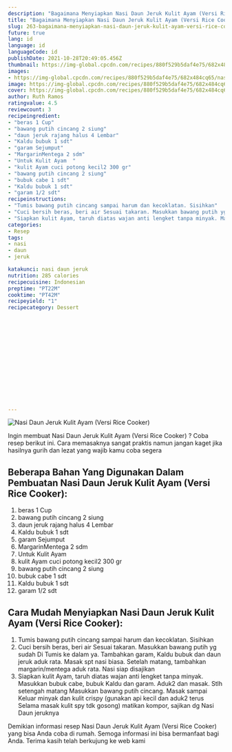 ```yaml
---
description: "Bagaimana Menyiapkan Nasi Daun Jeruk Kulit Ayam (Versi Rice Cooker) Anti Gagal"
title: "Bagaimana Menyiapkan Nasi Daun Jeruk Kulit Ayam (Versi Rice Cooker) Anti Gagal"
slug: 263-bagaimana-menyiapkan-nasi-daun-jeruk-kulit-ayam-versi-rice-cooker-anti-gagal
future: true
lang: id
language: id
languageCode: id
publishDate: 2021-10-28T20:49:05.456Z 
thumbnail: https://img-global.cpcdn.com/recipes/880f529b5daf4e75/682x484cq65/nasi-daun-jeruk-kulit-ayam-versi-rice-cooker-foto-resep-utama.webp
images:
- https://img-global.cpcdn.com/recipes/880f529b5daf4e75/682x484cq65/nasi-daun-jeruk-kulit-ayam-versi-rice-cooker-foto-resep-utama.webp
image: https://img-global.cpcdn.com/recipes/880f529b5daf4e75/682x484cq65/nasi-daun-jeruk-kulit-ayam-versi-rice-cooker-foto-resep-utama.webp
cover: https://img-global.cpcdn.com/recipes/880f529b5daf4e75/682x484cq65/nasi-daun-jeruk-kulit-ayam-versi-rice-cooker-foto-resep-utama.webp
author: Ruth Ramos
ratingvalue: 4.5
reviewcount: 3
recipeingredient:
- "beras 1 Cup"
- "bawang putih cincang 2 siung"
- "daun jeruk rajang halus 4 Lembar"
- "Kaldu bubuk 1 sdt"
- "garam Sejumput"
- "MargarinMentega 2 sdm"
- "Untuk Kulit Ayam  "
- "kulit Ayam cuci potong kecil2 300 gr"
- "bawang putih cincang 2 siung"
- "bubuk cabe 1 sdt"
- "Kaldu bubuk 1 sdt"
- "garam 1/2 sdt"
recipeinstructions:
- "Tumis bawang putih cincang sampai harum dan kecoklatan. Sisihkan"
- "Cuci bersih beras, beri air Sesuai takaran. Masukkan bawang putih yg sudah Di Tumis ke dalam ya. Tambahkan garam, Kaldu bubuk dan daun jeruk aduk rata. Masak spt nasi biasa. Setelah matang, tambahkan margarin/mentega aduk rata. Nasi siap disajikan"
- "Siapkan kulit Ayam, taruh diatas wajan anti lengket tanpa minyak. Masukkan bubuk cabe, bubuk Kaldu dan garam. Aduk2 dan masak. Stlh setengah matang Masukkan bawang putih cincang. Masak sampai Keluar minyak dan kulit crispy (gunakan api kecil dan aduk2 terus Selama masak kulit spy tdk gosong) matikan kompor, sajikan dg Nasi Daun jeruknya"
categories:
- Resep
tags:
- nasi
- daun
- jeruk

katakunci: nasi daun jeruk 
nutrition: 285 calories
recipecuisine: Indonesian
preptime: "PT22M"
cooktime: "PT42M"
recipeyield: "1"
recipecategory: Dessert


     
    
    
    
    
    
    
    
    
    
    
      
    
---
```



![Nasi Daun Jeruk Kulit Ayam (Versi Rice Cooker)](https://img-global.cpcdn.com/recipes/880f529b5daf4e75/682x484cq65/nasi-daun-jeruk-kulit-ayam-versi-rice-cooker-foto-resep-utama.webp)

Ingin membuat Nasi Daun Jeruk Kulit Ayam (Versi Rice Cooker) ? Coba resep berikut ini. Cara memasaknya sangat praktis namun jangan kaget jika hasilnya gurih dan lezat yang wajib kamu coba segera

<!--inarticleads1-->

## Beberapa Bahan Yang Digunakan Dalam Pembuatan Nasi Daun Jeruk Kulit Ayam (Versi Rice Cooker):

1. beras 1 Cup
1. bawang putih cincang 2 siung
1. daun jeruk rajang halus 4 Lembar
1. Kaldu bubuk 1 sdt
1. garam Sejumput
1. MargarinMentega 2 sdm
1. Untuk Kulit Ayam  
1. kulit Ayam cuci potong kecil2 300 gr
1. bawang putih cincang 2 siung
1. bubuk cabe 1 sdt
1. Kaldu bubuk 1 sdt
1. garam 1/2 sdt



<!--inarticleads2-->

## Cara Mudah Menyiapkan Nasi Daun Jeruk Kulit Ayam (Versi Rice Cooker):

1. Tumis bawang putih cincang sampai harum dan kecoklatan. Sisihkan
1. Cuci bersih beras, beri air Sesuai takaran. Masukkan bawang putih yg sudah Di Tumis ke dalam ya. Tambahkan garam, Kaldu bubuk dan daun jeruk aduk rata. Masak spt nasi biasa. Setelah matang, tambahkan margarin/mentega aduk rata. Nasi siap disajikan
1. Siapkan kulit Ayam, taruh diatas wajan anti lengket tanpa minyak. Masukkan bubuk cabe, bubuk Kaldu dan garam. Aduk2 dan masak. Stlh setengah matang Masukkan bawang putih cincang. Masak sampai Keluar minyak dan kulit crispy (gunakan api kecil dan aduk2 terus Selama masak kulit spy tdk gosong) matikan kompor, sajikan dg Nasi Daun jeruknya




Demikian informasi  resep Nasi Daun Jeruk Kulit Ayam (Versi Rice Cooker)   yang bisa Anda coba di rumah. Semoga informasi ini bisa bermanfaat bagi Anda. Terima kasih telah berkujung ke web kami
